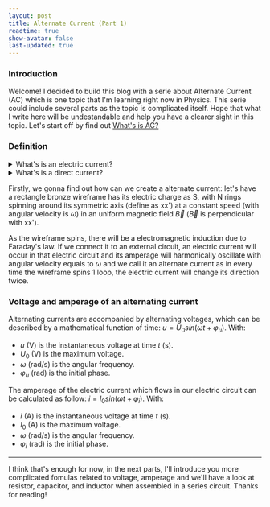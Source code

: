 ```yaml
---
layout: post
title: Alternate Current (Part 1)
readtime: true
show-avatar: false
last-updated: true
---
```

### Introduction

Welcome! I decided to build this blog with a serie about Alternate Current (AC) which is one topic that I'm learning right now in Physics. This serie could include several parts as the topic is complicated itself. Hope that what I write here will be undestandable and help you have a clearer sight in this topic. Let's start off by find out [What's is AC?](#definition)

### Definition
<details>
    <summary>What's is an electric current?</summary>

    An electric current is a stream of charged particles, such as electrons (-) or ions (+/-). Electric currents don't have direction and their amperage is constant.
</details>

<details>
    <summary>What's is a direct current?</summary>

    A direct current is an electric current but it has its own direction, which never change over time and its amperage can be changed.
</details>

Firstly, we gonna find out how can we create a alternate current: let's have a rectangle bronze wireframe has its electric charge as S, with N rings spinning around its symmetric axis (define as xx') at a constant speed (with angular velocity is $\omega$) in an uniform magnetic field $\vec{B}$ ($\vec{B}$ is perpendicular with xx').

As the wireframe spins, there will be a electromagnetic induction due to Faraday's law. If we connect it to an external circuit, an electric current will occur in that electric circuit and its amperage will harmonically oscillate with angular velocity equals to $\omega$ and we call it an alternate current as in every time the wireframe spins 1 loop, the electric current will change its direction twice.

### Voltage and amperage of an alternating current

Alternating currents are accompanied by alternating voltages, which can be described by a mathematical function of time: $u = U_0sin(\omega t + \varphi_u)$. With:
* $u$ (V) is the instantaneous voltage at time $t$ (s).
* $U_0$ (V) is the maximum voltage.
* $\omega$ (rad/s) is the angular frequency.
* $\varphi_u$ (rad) is the initial phase.

The amperage of the electric current which flows in our electric circuit can be calculated as follow: $i=I_0sin(\omega t + \varphi_i)$. With:
* $i$ (A) is the instantaneous voltage at time $t$ (s).
* $I_0$ (A) is the maximum voltage.
* $\omega$ (rad/s) is the angular frequency.
* $\varphi_i$ (rad) is the initial phase.

---

I think that's enough for now, in the next parts, I'll introduce you more complicated fomulas related to voltage, amperage and we'll have a look at resistor, capacitor, and inductor when assembled in a series circuit. Thanks for reading!